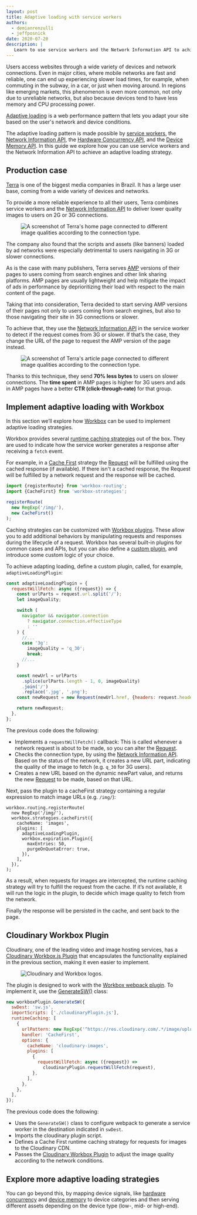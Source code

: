 ```yaml
---
layout: post
title: Adaptive loading with service workers
authors:
  - demianrenzulli
  - jeffposnick
date: 2020-07-20
description: |
   Learn to use service workers and the Network Information API to achieve an adaptive loading strategy.
---
```


Users access websites through a wide variety of devices and network connections. Even in major cities, where mobile networks are fast and reliable, one can end up experiencing slower load times, for example, when commuting in the subway, in a car, or just when moving around.
In regions like emerging markets, this phenomenon is even more common, not only due to unreliable networks, but also because devices tend to have less memory and CPU processing power.

[Adaptive loading](https://web.dev/adaptive-loading-cds-2019/) is a web performance pattern that lets you adapt your site based on the user's network and device conditions.

The adaptive loading pattern is made possible by [service workers](https://web.dev/service-workers-cache-storage/), the [Network Information API](https://developer.mozilla.org/en-US/docs/Web/API/Network_Information_API), the [Hardware Concurrency API](https://developer.mozilla.org/en-US/docs/Web/API/NavigatorConcurrentHardware/hardwareConcurrency), and the [Device Memory API](https://developer.mozilla.org/en-US/docs/Web/API/Navigator/deviceMemory). In this guide we explore how you can use service workers and the Network Information API to achieve an adaptive loading strategy.

## Production case

[Terra](https://www.terra.com.br/) is one of the biggest media companies in Brazil. It has a large user base, coming from a wide variety of devices and networks.

To provide a more reliable experience to all their users, Terra combines service workers and the [Network Information API](https://developer.mozilla.org/en-US/docs/Web/API/Network_Information_API) to deliver lower quality images to users on 2G or 3G connections.

<figure class="w-figure">
  <img src="terra-adaptive-images.png" 
       alt="A screenshot of Terra's home page connected to different image qualities according to the connection type.">
</figure>

The company also found that the scripts and assets (like banners) loaded by ad networks were especially detrimental to users navigating in 3G or slower connections.

As is the case with many publishers, Terra serves [AMP](https://amp.dev/) versions of their pages to users coming from search engines and other link sharing platforms. AMP pages are usually lightweight and help mitigate the impact of ads in performance by deprioritizing their load with respect to the main content of the page.

Taking that into consideration, Terra decided to start serving AMP versions of their pages not only to users coming from search engines, but also to those navigating their site in 3G connections or slower.

To achieve that, they use the [Network Information API](https://developer.mozilla.org/en-US/docs/Web/API/Network_Information_API) in the service worker to detect if the request comes from 3G or slower. If that’s the case, they change the URL of the page to request the AMP version of the page instead.

<figure class="w-figure">
  <img src="terra-adaptive-amp.png" 
       alt="A screenshot of Terra's article page connected to different image qualities according to the connection type.">
</figure>

Thanks to this technique, they send **70% less bytes** to users on slower connections. The **time spent** in AMP pages is higher for 3G users and ads in AMP pages have a better **CTR (click-through-rate)** for that group.

## Implement adaptive loading with Workbox

In this section we’ll explore how [Workbox](https://web.dev/workbox/) can be used to implement adaptive loading strategies.

Workbox provides several [runtime caching strategies](https://web.dev/runtime-caching-with-workbox/) out of the box. They are used to indicate how the service worker generates a response after receiving a `fetch` event.

For example, in a [Cache First](https://developers.google.com/web/tools/workbox/modules/workbox-strategies#cache_first_cache_falling_back_to_network) strategy the [Request](https://developer.mozilla.org/en-US/docs/Web/API/Request) will be fulfilled using the cached response (if available). If there isn't a cached response, the Request will be fulfilled by a network request and the response will be cached.

```javascript
import {registerRoute} from 'workbox-routing';
import {CacheFirst} from 'workbox-strategies';

registerRoute(
  new RegExp('/img/'),
  new CacheFirst()
);
```

Caching strategies can be customized with [Workbox plugins](https://developers.google.com/web/tools/workbox/guides/using-plugins). These allow you to add additional behaviors by manipulating requests and responses during the lifecycle of a request. Workbox has several built-in plugins for common cases and APIs, but you can also define a [custom plugin](https://developers.google.com/web/tools/workbox/guides/using-plugins#custom_plugins), and introduce some custom logic of your choice.

To achieve adapting loading, define a custom plugin, called, for example, `adaptiveLoadingPlugin`:

```javascript
const adaptiveLoadingPlugin = {
  requestWillFetch: async ({request}) => {
    const urlParts = request.url.split('/');
    let imageQuality;

    switch (
      navigator && navigator.connection
        ? navigator.connection.effectiveType
        : ''
    ) {
      //...
      case '3g':
        imageQuality = 'q_30';
        break;
      //...
    }

    const newUrl = urlParts
      .splice(urlParts.length - 1, 0, imageQuality)
      .join('/')
      .replace('.jpg', '.png');
    const newRequest = new Request(newUrl.href, {headers: request.headers});

    return newRequest;
  },
};
```

The previous code does the following:

- Implements a `requestWillFetch()` callback: This is called whenever a network request is about to be made, so you can alter the [Request](https://developer.mozilla.org/en-US/docs/Web/API/Request).
- Checks the connection type, by using the [Network Information API](https://developer.mozilla.org/en-US/docs/Web/API/NavigatorConcurrentHardware/hardwareConcurrency). Based on the status of the network, it creates a new URL part, indicating the quality of the image to fetch (e.g. `q_30` for 3G users).
- Creates a new URL based on the dynamic newPart value, and returns the new [Request](https://developer.mozilla.org/en-US/docs/Web/API/Request) to be made, based on that URL.

Next, pass the plugin to a cacheFirst strategy containing a regular expression to match image URLs (e.g. `/img/`):

```javascript/5
workbox.routing.registerRoute(
  new RegExp('/img/'),
  workbox.strategies.cacheFirst({
    cacheName: 'images',
    plugins: [
      adaptiveLoadingPlugin,
      workbox.expiration.Plugin({
        maxEntries: 50,
        purgeOnQuotaError: true,
      }),
    ],
  }),
);
```

As a result, when requests for images are intercepted, the runtime caching strategy will try to fulfill the request from the cache. If it’s not available, it will run the logic in the plugin, to decide which image quality to fetch from the network.

Finally the response will be persisted in the cache, and sent back to the page.

## Cloudinary Workbox Plugin

Cloudinary, one of the leading video and image hosting services, has a [Cloudinary Workbox.js Plugin](https://www.npmjs.com/package/cloudinary-workbox-plugin) that encapsulates the functionality explained in the previous section, making it even easier to implement.

<figure class="w-figure">
  <img src="cloudinary-workbox.png" 
       alt="Cloudinary and Workbox logos.">
</figure>

The plugin is designed to work with the [Workbox webpack plugin](https://developers.google.com/web/tools/workbox/modules/workbox-webpack-plugin). To implement it, use the [GenerateSW()](https://developers.google.com/web/tools/workbox/reference-docs/latest/module-workbox-webpack-plugin.GenerateSW) class:

```javascript
new workboxPlugin.GenerateSW({
  swDest: 'sw.js',
  importScripts: ['./cloudinaryPlugin.js'],
  runtimeCaching: [
    {
      urlPattern: new RegExp('^https://res.cloudinary.com/.*/image/upload/'),
      handler: 'CacheFirst',
      options: {
        cacheName: 'cloudinary-images',
        plugins: [
          {
            requestWillFetch: async ({request}) =>
              cloudinaryPlugin.requestWillFetch(request),
          },
        ],
      },
    },
  ],
});
```

The previous code does the following:

- Uses the `GenerateSW()` class to configure webpack to generate a service worker in the destination indicated in `swDest`.
- Imports the cloudinary plugin script.
- Defines a Cache First runtime caching strategy for requests for images to the Cloudinary CDN.
- Passes the [Cloudinary Workbox Plugin](https://www.npmjs.com/package/cloudinary-workbox-plugin) to adjust the image quality according to the network conditions.

## Explore more adaptive loading strategies

You can go beyond this, by mapping device signals, like [hardware concurrency](https://developer.mozilla.org/en-US/docs/Web/API/NavigatorConcurrentHardware/hardwareConcurrency) and [device memory](https://developer.mozilla.org/en-US/docs/Web/API/Navigator/deviceMemory) to device categories and then serving different assets depending on the device type (low-, mid- or high-end).